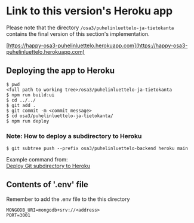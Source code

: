 # Link to this version's Heroku app

Please note that the directory ```/osa3/puhelinluettelo-ja-tietokanta``` contains the final version of this section's
implementation.

[https://happy-osa3-puhelinluettelo.herokuapp.com](https://happy-osa3-puhelinluettelo.herokuapp.com)

## Deploying the app to Heroku

```
$ pwd
<full path to working tree>/osa3/puhelinluettelo-ja-tietokanta
$ npm run build:ui
$ cd ../../
$ git add . 
$ git commit -m <commit message>
$ cd osa3/puhelinluettelo-ja-tietokanta/
$ npm run deploy
```

### Note: How to deploy a subdirectory to Heroku

```
$ git subtree push --prefix osa3/puhelinluettelo-backend heroku main
```

Example command from:   
[Deploy Git subdirectory to Heroku](https://medium.com/@shalandy/deploy-git-subdirectory-to-heroku-ea05e95fce1f)

## Contents of '.env' file

Remember to add the .env file to the this directory

```
MONGODB_URI=mongodb+srv://<address>  
PORT=3001
```
